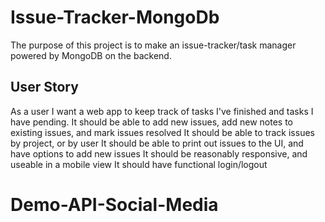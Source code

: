 # Issue-Tracker-MongoDb

The purpose of this project is to make an issue-tracker/task manager powered by MongoDB on the backend. 

## User Story

As a user I want a web app to keep track of tasks I've finished and tasks I have pending. 
It should be able to add new issues, add new notes to existing issues, and mark issues resolved
It should be able to track issues by project, or by user
It should be able to print out issues to the UI, and have options to add new issues
It should be reasonably responsive, and useable in a mobile view
It should have functional login/logout


# Demo-API-Social-Media
